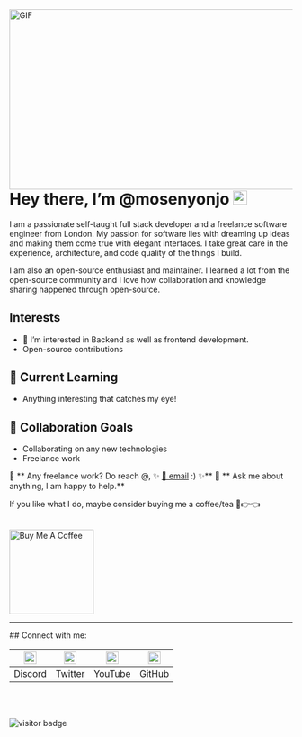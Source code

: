 <img align="left" alt="GIF" src="https://github.com/abhisheknaiidu/abhisheknaiidu/blob/master/code.gif?raw=true" width="600" height="320" />

<br><br><br><br><br><br><br><br><br><br><br><br><br><br>

# Hey there, I’m @mosenyonjo <img src="https://media.giphy.com/media/hvRJCLFzcasrR4ia7z/giphy.gif" width="25px">

I am a passionate self-taught full stack developer and a freelance software engineer from London. My passion for software lies with dreaming up ideas and making them come true with elegant interfaces. I take great care in the experience, architecture, and code quality of the things I build.

I am also an open-source enthusiast and maintainer. I learned a lot from the open-source community and I love how collaboration and knowledge sharing happened through open-source.


## Interests
- 👀 I’m interested in Backend as well as frontend development.
- Open-source contributions

## 🌱 Current Learning
- Anything interesting that catches my eye!

## 💞️ Collaboration Goals
- Collaborating on any new technologies
- Freelance work

 💼 ** Any freelance work? Do reach @, ✨ [📧 email](mailto:mosenyonjo5k@gmail.com) :) ✨**
 💬 ** Ask me about anything, I am happy to help.**


If you like what I do, maybe consider buying me a coffee/tea 🥺👉👈 <br> <br>

<a href="https://www.buymeacoffee.com/mosenyonjo" target="_blank"><img src="https://cdn.buymeacoffee.com/buttons/v2/default-red.png" alt="Buy Me A Coffee" width="150" ></a><br>
<hr>
## Connect with me: 
<br /> 


| <a href="https://discord.gg/3wawyq5D"><img alt="mosenyonjo Discord" width="22px" src="https://raw.githubusercontent.com/peterthehan/peterthehan/master/assets/discord.svg" /></a> | <a href="https://twitter.com/Mo_Talent"><img alt="mosenyonjo Twitter" width="22px" src="https://raw.githubusercontent.com/peterthehan/peterthehan/master/assets/twitter.svg" /></a> | <a href="https://www.youtube.com/channel/UC2V7oXg5xuoj7f_R1JMm_kg"><img alt="mo-senyonjo youtube" width="22px" src="https://raw.githubusercontent.com/peterthehan/peterthehan/master/assets/youtube.svg" /></a> | <a href="https://github.com/mosenyonjo"><img alt="mo-senyonjo github" width="22px" src="https://raw.githubusercontent.com/peterthehan/peterthehan/master/assets/github.svg" /></a> |
| --- | --- | --- | --- |
| Discord | Twitter | YouTube | GitHub |


<br> <br>

![visitor badge](https://visitor-badge.glitch.me/badge?page_id=mosenyonjo.visitor-badge&left_color=red&right_color=green) 

<br />
